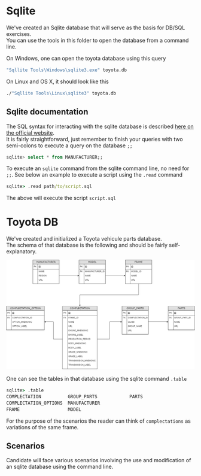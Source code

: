 # Sqlite

We've created an Sqlite database that will serve as the basis for DB/SQL exercises.  
You can use the tools in this folder to open the database from a command line.  

On Windows, one can open the toyota database using this query
```cmd
"Sqllite Tools\Windows\sqlite3.exe" toyota.db
```
On Linux and OS X, it should look like this
```sh
./"Sqllite Tools\Linux\sqlite3" toyota.db
```

## Sqlite documentation

The SQL syntax for interacting with the sqlite database is described [here on the official website](https://www.sqlite.org/lang.html).  
It is fairly straightforward, just remember to finish your queries with two semi-colons to execute a query on the database `;;`  

```sql
sqlite> select * from MANUFACTURER;;
```

To execute an `sqlite` command from the sqlite command line, no need for `;;`. See below an example to execute a script using the `.read` command
```cmd
sqlite> .read path/to/script.sql
```
The above will execute the script `script.sql`

# Toyota DB

We've created and initialized a Toyota vehicule parts database.  
The schema of that database is the following and should be fairly self-explanatory.  

![Toyota DB](img/toyota_parts.drawio.png)

One can see the tables in that database using the sqlite command `.table`
```cmd
sqlite> .table
COMPLECTATION          GROUP_PARTS            PARTS
COMPLECTATION_OPTIONS  MANUFACTURER
FRAME                  MODEL
```

For the purpose of the scenarios the reader can think of `complectations` as variations of the same frame.

## Scenarios

Candidate will face various scenarios involving the use and modification of an sqlite database using the command line.  
